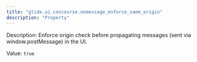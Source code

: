 ```yaml
---
title: "glide.ui.concourse.onmessage_enforce_same_origin"
description: "Property"
---
```


Description: Enforce origin check before propagating messages (sent via window.postMessage) in the UI.

Value: `true`